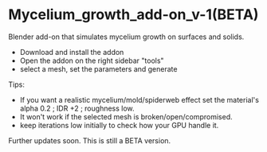 # Mycelium_growth_add-on_v-1(BETA)
Blender add-on that simulates mycelium growth on surfaces and solids.

- Download and install the addon
- Open the addon on the right sidebar "tools"
- select a mesh, set the parameters and generate

Tips:
- If you want a realistic mycelium/mold/spiderweb effect set the material's alpha 0.2 ; IDR +2 ; roughness low.
- It won't work if the selected mesh is broken/open/compromised.
- keep iterations low initially to check how your GPU handle it.

Further updates soon. This is still a BETA version.

